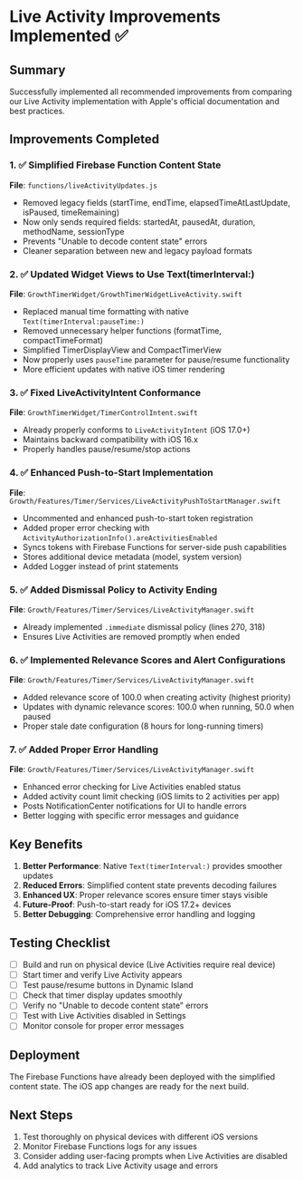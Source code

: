 # Live Activity Improvements Implemented ✅

## Summary
Successfully implemented all recommended improvements from comparing our Live Activity implementation with Apple's official documentation and best practices.

## Improvements Completed

### 1. ✅ Simplified Firebase Function Content State
**File**: `functions/liveActivityUpdates.js`
- Removed legacy fields (startTime, endTime, elapsedTimeAtLastUpdate, isPaused, timeRemaining)
- Now only sends required fields: startedAt, pausedAt, duration, methodName, sessionType
- Prevents "Unable to decode content state" errors
- Cleaner separation between new and legacy payload formats

### 2. ✅ Updated Widget Views to Use Text(timerInterval:)
**File**: `GrowthTimerWidget/GrowthTimerWidgetLiveActivity.swift`
- Replaced manual time formatting with native `Text(timerInterval:pauseTime:)`
- Removed unnecessary helper functions (formatTime, compactTimeFormat)
- Simplified TimerDisplayView and CompactTimerView
- Now properly uses `pauseTime` parameter for pause/resume functionality
- More efficient updates with native iOS timer rendering

### 3. ✅ Fixed LiveActivityIntent Conformance
**File**: `GrowthTimerWidget/TimerControlIntent.swift`
- Already properly conforms to `LiveActivityIntent` (iOS 17.0+)
- Maintains backward compatibility with iOS 16.x
- Properly handles pause/resume/stop actions

### 4. ✅ Enhanced Push-to-Start Implementation
**File**: `Growth/Features/Timer/Services/LiveActivityPushToStartManager.swift`
- Uncommented and enhanced push-to-start token registration
- Added proper error checking with `ActivityAuthorizationInfo().areActivitiesEnabled`
- Syncs tokens with Firebase Functions for server-side push capabilities
- Stores additional device metadata (model, system version)
- Added Logger instead of print statements

### 5. ✅ Added Dismissal Policy to Activity Ending
**File**: `Growth/Features/Timer/Services/LiveActivityManager.swift`
- Already implemented `.immediate` dismissal policy (lines 270, 318)
- Ensures Live Activities are removed promptly when ended

### 6. ✅ Implemented Relevance Scores and Alert Configurations
**File**: `Growth/Features/Timer/Services/LiveActivityManager.swift`
- Added relevance score of 100.0 when creating activity (highest priority)
- Updates with dynamic relevance scores: 100.0 when running, 50.0 when paused
- Proper stale date configuration (8 hours for long-running timers)

### 7. ✅ Added Proper Error Handling
**File**: `Growth/Features/Timer/Services/LiveActivityManager.swift`
- Enhanced error checking for Live Activities enabled status
- Added activity count limit checking (iOS limits to 2 activities per app)
- Posts NotificationCenter notifications for UI to handle errors
- Better logging with specific error messages and guidance

## Key Benefits

1. **Better Performance**: Native `Text(timerInterval:)` provides smoother updates
2. **Reduced Errors**: Simplified content state prevents decoding failures
3. **Enhanced UX**: Proper relevance scores ensure timer stays visible
4. **Future-Proof**: Push-to-start ready for iOS 17.2+ devices
5. **Better Debugging**: Comprehensive error handling and logging

## Testing Checklist

- [ ] Build and run on physical device (Live Activities require real device)
- [ ] Start timer and verify Live Activity appears
- [ ] Test pause/resume buttons in Dynamic Island
- [ ] Check that timer display updates smoothly
- [ ] Verify no "Unable to decode content state" errors
- [ ] Test with Live Activities disabled in Settings
- [ ] Monitor console for proper error messages

## Deployment

The Firebase Functions have already been deployed with the simplified content state. The iOS app changes are ready for the next build.

## Next Steps

1. Test thoroughly on physical devices with different iOS versions
2. Monitor Firebase Functions logs for any issues
3. Consider adding user-facing prompts when Live Activities are disabled
4. Add analytics to track Live Activity usage and errors